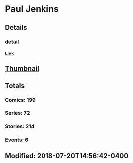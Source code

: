 # Paul  Jenkins 
## Details
### detail
#### [Link](http://marvel.com/comics/creators/55/paul_jenkins?utm_campaign=apiRef&utm_source=225578a89fc76f3d20fbffda5d17a88d)
## [Thumbnail](http://i.annihil.us/u/prod/marvel/i/mg/9/70/4bb42147c99eb.jpg)
## Totals
### Comics: 199
### Series: 72
### Stories: 214
### Events: 6
## Modified: 2018-07-20T14:56:42-0400